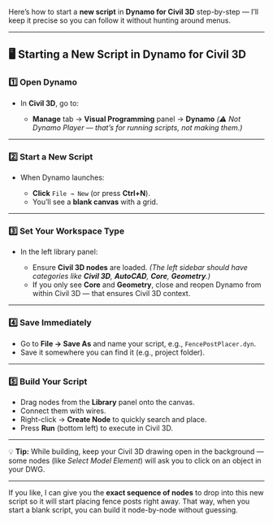 Here’s how to start a **new script** in **Dynamo for Civil 3D** step-by-step —
I’ll keep it precise so you can follow it without hunting around menus.

---

## 🖥 Starting a New Script in Dynamo for Civil 3D

### **1️⃣ Open Dynamo**

* In **Civil 3D**, go to:

  * **Manage** tab → **Visual Programming** panel → **Dynamo**
    *(⚠️ Not Dynamo Player — that’s for running scripts, not making them.)*

---

### **2️⃣ Start a New Script**

* When Dynamo launches:

  * **Click** `File → New` (or press **Ctrl+N**).
  * You’ll see a **blank canvas** with a grid.

---

### **3️⃣ Set Your Workspace Type**

* In the left library panel:

  * Ensure **Civil 3D nodes** are loaded.
    *(The left sidebar should have categories like **Civil 3D**, **AutoCAD**, **Core**, **Geometry**.)*
  * If you only see **Core** and **Geometry**, close and reopen Dynamo from within Civil 3D — that ensures Civil 3D context.

---

### **4️⃣ Save Immediately**

* Go to **File → Save As** and name your script, e.g., `FencePostPlacer.dyn`.
* Save it somewhere you can find it (e.g., project folder).

---

### **5️⃣ Build Your Script**

* Drag nodes from the **Library** panel onto the canvas.
* Connect them with wires.
* Right-click → **Create Node** to quickly search and place.
* Press **Run** (bottom left) to execute in Civil 3D.

---

💡 **Tip:** While building, keep your Civil 3D drawing open in the background —
some nodes (like *Select Model Element*) will ask you to click on an object in your DWG.

---

If you like, I can give you the **exact sequence of nodes** to drop into this new script so it will start placing fence posts right away. That way, when you start a blank script, you can build it node-by-node without guessing.
